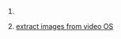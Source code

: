 1. []()




2. [extract images from video OS](https://www.geeksforgeeks.org/extract-images-from-video-in-python/)
